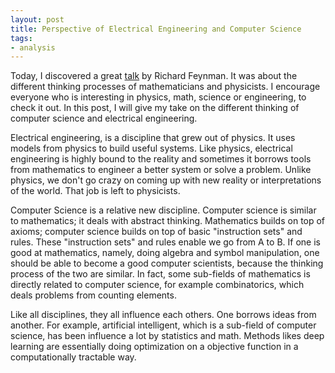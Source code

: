 ```yaml
---
layout: post
title: Perspective of Electrical Engineering and Computer Science
tags:
- analysis
---
```


Today, I discovered a great [talk](https://www.youtube.com/watch?v=obCjODeoLVw) by Richard Feynman. It was about the different thinking processes of mathematicians and physicists. I encourage everyone who is interesting in physics, math, science or engineering, to check it out. In this post, I will give my take on the different thinking of computer science and electrical engineering. <!--break-->

Electrical engineering, is a discipline that grew out of physics. It uses models from physics to build useful systems. Like physics, electrical engineering is highly bound to the reality and sometimes it borrows tools from mathematics to engineer a better system or solve a problem. Unlike physics, we don't go crazy on coming up with new reality or interpretations of the world. That job is left to physicists.

Computer Science is a relative new discipline. Computer science is similar to mathematics; it deals with abstract thinking. Mathematics builds on top of axioms; computer science builds on top of basic "instruction sets" and rules. These "instruction sets" and rules enable we go from A to B. If one is good at mathematics, namely, doing algebra and symbol manipulation, one should be able to become a good computer scientists, because the thinking process of the two are similar. In fact, some sub-fields of mathematics is directly related to computer science, for example combinatorics, which deals problems from counting elements.

Like all disciplines, they all influence each others. One borrows ideas from another. For example, artificial intelligent, which is a sub-field of computer science, has been influence a lot by statistics and math. Methods likes deep learning are essentially doing optimization on a objective function in a computationally tractable way.
